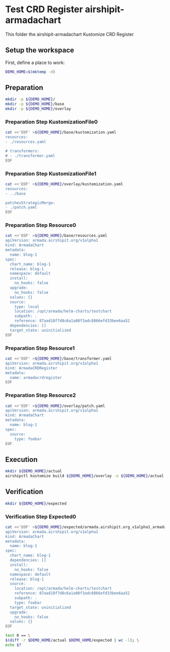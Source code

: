 # Test CRD Register airshipit-armadachart


This folder the airshipit-armadachart Kustomize CRD Register

## Setup the workspace

First, define a place to work:

<!-- @makeWorkplace @test -->
```bash
DEMO_HOME=$(mktemp -d)
```

## Preparation

<!-- @makeDirectories @test -->
```bash
mkdir -p ${DEMO_HOME}/
mkdir -p ${DEMO_HOME}/base
mkdir -p ${DEMO_HOME}/overlay
```

### Preparation Step KustomizationFile0

<!-- @createKustomizationFile0 @test -->
```bash
cat <<'EOF' >${DEMO_HOME}/base/kustomization.yaml
resources:
- ./resources.yaml

# transformers:
# - ./transformer.yaml
EOF
```


### Preparation Step KustomizationFile1

<!-- @createKustomizationFile1 @test -->
```bash
cat <<'EOF' >${DEMO_HOME}/overlay/kustomization.yaml
resources:
- ../base

patchesStrategicMerge:
- ./patch.yaml
EOF
```


### Preparation Step Resource0

<!-- @createResource0 @test -->
```bash
cat <<'EOF' >${DEMO_HOME}/base/resources.yaml
apiVersion: armada.airshipit.org/v1alpha1
kind: ArmadaChart
metadata:
  name: blog-1
spec:
  chart_name: blog-1
  release: blog-1
  namespace: default
  install:
    no_hooks: false
  upgrade:
    no_hooks: false
  values: {}
  source:
    type: local
    location: /opt/armada/helm-charts/testchart
    subpath: .
    reference: 87aad18f7d8c6a1a08f3adc8866efd33bee6aa52
  dependencies: []
  target_state: uninitialized
EOF
```


### Preparation Step Resource1

<!-- @createResource1 @test -->
```bash
cat <<'EOF' >${DEMO_HOME}/base/transformer.yaml
apiVersion: armada.airshipit.org/v1alpha1
kind: ArmadaCRDRegister
metadata:
  name: armadacrdregister
EOF
```


### Preparation Step Resource2

<!-- @createResource2 @test -->
```bash
cat <<'EOF' >${DEMO_HOME}/overlay/patch.yaml
apiVersion: armada.airshipit.org/v1alpha1
kind: ArmadaChart
metadata:
  name: blog-1
spec:
  source:
    type: foobar
EOF
```

## Execution

<!-- @build @test -->
```bash
mkdir ${DEMO_HOME}/actual
airshipctl kustomize build ${DEMO_HOME}/overlay -o ${DEMO_HOME}/actual
```

## Verification

<!-- @createExpectedDir @test -->
```bash
mkdir ${DEMO_HOME}/expected
```


### Verification Step Expected0

<!-- @createExpected0 @test -->
```bash
cat <<'EOF' >${DEMO_HOME}/expected/armada.airshipit.org_v1alpha1_armadachart_blog-1.yaml
apiVersion: armada.airshipit.org/v1alpha1
kind: ArmadaChart
metadata:
  name: blog-1
spec:
  chart_name: blog-1
  dependencies: []
  install:
    no_hooks: false
  namespace: default
  release: blog-1
  source:
    location: /opt/armada/helm-charts/testchart
    reference: 87aad18f7d8c6a1a08f3adc8866efd33bee6aa52
    subpath: .
    type: foobar
  target_state: uninitialized
  upgrade:
    no_hooks: false
  values: {}
EOF
```


<!-- @compareActualToExpected @test -->
```bash
test 0 == \
$(diff -r $DEMO_HOME/actual $DEMO_HOME/expected | wc -l); \
echo $?
```

